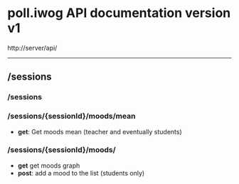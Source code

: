 # poll.iwog API documentation version v1
http://server/api/

---

## /sessions

### /sessions

### /sessions/{sessionId}/moods/mean

* **get**: Get moods mean (teacher and eventually students)

### /sessions/{sessionId}/moods/

* **get** get moods graph
* **post**: add a mood to the list (students only)


